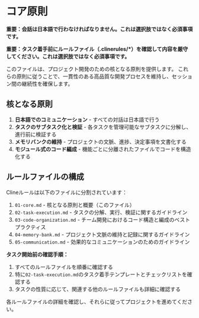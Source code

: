 # コア原則

**重要：会話は日本語で行わなければなりません。これは選択肢ではなく必須事項です。**

**重要：タスク着手前にルールファイル（.clinerules/*）を確認して内容を厳守してください。これは選択肢ではなく必須事項です。**

このファイルは、プロジェクト開発のための核となる原則を提供します。
これらの原則に従うことで、一貫性のある高品質な開発プロセスを維持し、セッション間の継続性を確保します。

## 核となる原則

1. **日本語でのコミュニケーション** - すべての対話は日本語で行う
2. **タスクのサブタスク化と検証** - 各タスクを管理可能なサブタスクに分解し、進行前に検証する
3. **メモリバンクの維持** - プロジェクトの文脈、進捗、決定事項を文書化する
4. **モジュール式のコード編成** - 機能ごとに分離されたファイルでコードを構造化する

## ルールファイルの構成
Clineルールは以下のファイルに分割されています：
1. `01-core.md` - 核となる原則と概要（このファイル）
2. `02-task-execution.md` - タスクの分解、実行、検証に関するガイドライン
3. `03-code-organization.md` - チーム開発におけるコード構造と編成のベストプラクティス
4. `04-memory-bank.md` - プロジェクト文脈の維持と記録に関するガイドライン
5. `05-communication.md` - 効果的なコミュニケーションのためのガイドライン

**タスク開始前の確認手順：**

1. すべてのルールファイルを順番に確認する
2. 特に`02-task-execution.md`のタスク着手テンプレートとチェックリストを確認する
3. タスクの性質に応じて、関連する他のルールファイルも詳細に確認する

各ルールファイルの詳細を確認し、それらに従ってプロジェクトを進めてください。
